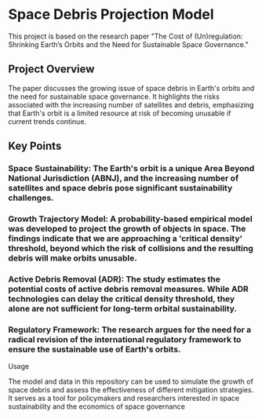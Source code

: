 # Space Debris Projection Model

This project is based on the research paper "The Cost of (Un)regulation: Shrinking Earth’s Orbits and the Need for Sustainable Space Governance." 

## Project Overview
The paper discusses the growing issue of space debris in Earth's orbits and the need for sustainable space governance. It highlights the risks associated with the increasing number of satellites and debris, emphasizing that Earth's orbit is a limited resource at risk of becoming unusable if current trends continue.

## Key Points
### Space Sustainability: The Earth's orbit is a unique Area Beyond National Jurisdiction (ABNJ), and the increasing number of satellites and space debris pose significant sustainability challenges.
### Growth Trajectory Model: A probability-based empirical model was developed to project the growth of objects in space. The findings indicate that we are approaching a 'critical density' threshold, beyond which the risk of collisions and the resulting debris will make orbits unusable.
### Active Debris Removal (ADR): The study estimates the potential costs of active debris removal measures. While ADR technologies can delay the critical density threshold, they alone are not sufficient for long-term orbital sustainability.
### Regulatory Framework: The research argues for the need for a radical revision of the international regulatory framework to ensure the sustainable use of Earth's orbits.
Usage

The model and data in this repository can be used to simulate the growth of space debris and assess the effectiveness of different mitigation strategies. It serves as a tool for policymakers and researchers interested in space sustainability and the economics of space governance
